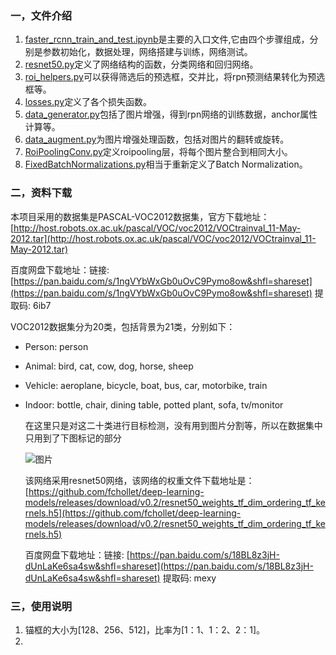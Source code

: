 ### 一，文件介绍
1. [faster_rcnn_train_and_test.ipynb](https://github.com/jiaka/faster_rcnn-keras-_VOC2012/blob/master/faster_rcnn_train_and_test.ipynb)是主要的入口文件,它由四个步骤组成，分别是参数初始化，数据处理，网络搭建与训练，网络测试。
2. [resnet50.py](https://github.com/jiaka/faster_rcnn-keras-_VOC2012/blob/master/resnet50.py)定义了网络结构的函数，分类网络和回归网络。
3. [roi_helpers.py](https://github.com/jiaka/faster_rcnn-keras-_VOC2012/blob/master/roi_helpers.py)可以获得筛选后的预选框，交并比，将rpn预测结果转化为预选框等。
4. [losses.py](https://github.com/jiaka/faster_rcnn-keras-_VOC2012/blob/master/losses.py)定义了各个损失函数。
5. [data_generator.py](https://github.com/jiaka/faster_rcnn-keras-_VOC2012/blob/master/data_generator.py)包括了图片增强，得到rpn网络的训练数据，anchor属性计算等。
6. [data_augment.py](https://github.com/jiaka/faster_rcnn-keras-_VOC2012/blob/master/data_augment.py)为图片增强处理函数，包括对图片的翻转或旋转。
7. [RoiPoolingConv.py](https://github.com/jiaka/faster_rcnn-keras-_VOC2012/blob/master/RoiPoolingConv.py)定义roipooling层，将每个图片整合到相同大小。
8. [FixedBatchNormalizations.py](https://github.com/jiaka/faster_rcnn-keras-_VOC2012/blob/master/FixedBatchNormalizations.py)相当于重新定义了Batch Normalization。

### 二，资料下载
  本项目采用的数据集是PASCAL-VOC2012数据集，官方下载地址：[http://host.robots.ox.ac.uk/pascal/VOC/voc2012/VOCtrainval_11-May-2012.tar](http://host.robots.ox.ac.uk/pascal/VOC/voc2012/VOCtrainval_11-May-2012.tar)
  
  百度网盘下载地址：链接: [https://pan.baidu.com/s/1ngVYbWxGb0uOvC9Pymo8ow&shfl=shareset](https://pan.baidu.com/s/1ngVYbWxGb0uOvC9Pymo8ow&shfl=shareset) 提取码: 6ib7 
  
  VOC2012数据集分为20类，包括背景为21类，分别如下： 
- Person: person 
- Animal: bird, cat, cow, dog, horse, sheep 
- Vehicle: aeroplane, bicycle, boat, bus, car, motorbike, train 
- Indoor: bottle, chair, dining table, potted plant, sofa, tv/monitor

  在这里只是对这二十类进行目标检测，没有用到图片分割等，所以在数据集中只用到了下图标记的部分
  
  ![图片]()
  
  该网络采用resnet50网络，该网络的权重文件下载地址是：[https://github.com/fchollet/deep-learning-models/releases/download/v0.2/resnet50_weights_tf_dim_ordering_tf_kernels.h5](https://github.com/fchollet/deep-learning-models/releases/download/v0.2/resnet50_weights_tf_dim_ordering_tf_kernels.h5)
  
  百度网盘下载地址：链接: [https://pan.baidu.com/s/18BL8z3jH-dUnLaKe6sa4sw&shfl=shareset](https://pan.baidu.com/s/18BL8z3jH-dUnLaKe6sa4sw&shfl=shareset) 提取码: mexy 

  
### 三，使用说明
  1. 锚框的大小为[128、256、512]，比率为[1：1、1：2、2：1]。
  2. 




















  
